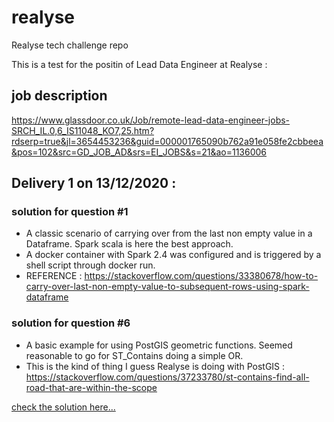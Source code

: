 # realyse
Realyse tech challenge repo

This is a test for the positin of Lead Data Engineer at Realyse :

## job description
https://www.glassdoor.co.uk/Job/remote-lead-data-engineer-jobs-SRCH_IL.0,6_IS11048_KO7,25.htm?rdserp=true&jl=3654453236&guid=000001765090b762a91e058fe2cbbeea&pos=102&src=GD_JOB_AD&srs=EI_JOBS&s=21&ao=1136006

## Delivery 1 on 13/12/2020 :

### solution for question #1

- A classic scenario of carrying over from the last non empty value in a Dataframe. Spark scala is here the best approach.
- A docker container with Spark 2.4 was configured and is triggered by a shell script through docker run.
- REFERENCE : https://stackoverflow.com/questions/33380678/how-to-carry-over-last-non-empty-value-to-subsequent-rows-using-spark-dataframe

### solution for question #6

- A basic example for using PostGIS geometric functions. Seemed reasonable to go for ST_Contains doing a simple OR.
- This is the kind of thing I guess Realyse is doing with PostGIS : https://stackoverflow.com/questions/37233780/st-contains-find-all-road-that-are-within-the-scope

[check the solution here...](sql/solution6.sql)

